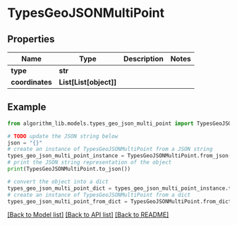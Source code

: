 # TypesGeoJSONMultiPoint


## Properties

Name | Type | Description | Notes
------------ | ------------- | ------------- | -------------
**type** | **str** |  | 
**coordinates** | **List[List[object]]** |  | 

## Example

```python
from algorithm_lib.models.types_geo_json_multi_point import TypesGeoJSONMultiPoint

# TODO update the JSON string below
json = "{}"
# create an instance of TypesGeoJSONMultiPoint from a JSON string
types_geo_json_multi_point_instance = TypesGeoJSONMultiPoint.from_json(json)
# print the JSON string representation of the object
print(TypesGeoJSONMultiPoint.to_json())

# convert the object into a dict
types_geo_json_multi_point_dict = types_geo_json_multi_point_instance.to_dict()
# create an instance of TypesGeoJSONMultiPoint from a dict
types_geo_json_multi_point_from_dict = TypesGeoJSONMultiPoint.from_dict(types_geo_json_multi_point_dict)
```
[[Back to Model list]](../README.md#documentation-for-models) [[Back to API list]](../README.md#documentation-for-api-endpoints) [[Back to README]](../README.md)


